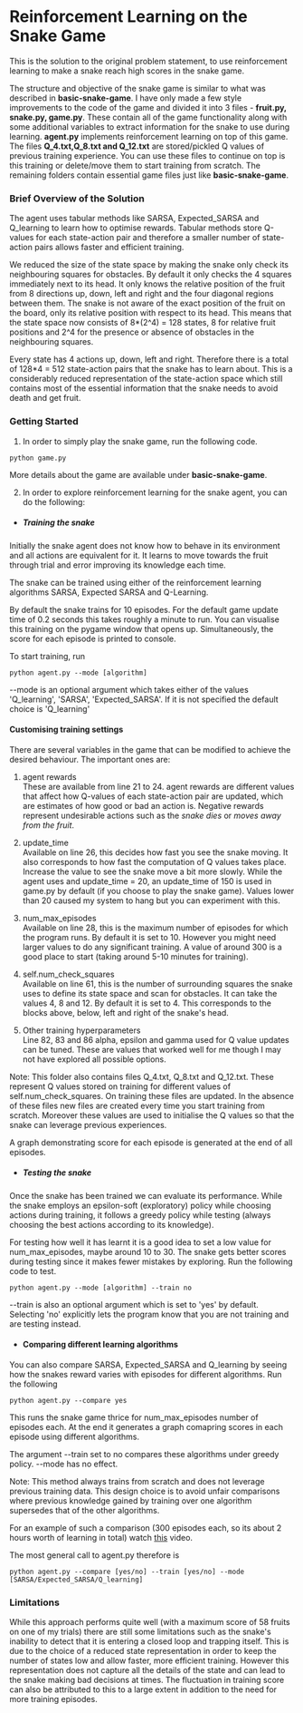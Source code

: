 # Reinforcement Learning on the Snake Game

This is the solution to the original problem statement, to use reinforcement learning to make a snake reach high scores in the snake game.

The structure and objective of the snake game is similar to what was described in __basic-snake-game__. I have only made a few style improvements to the code of the game and divided it into 3 files - __fruit.py, snake.py, game.py__. These contain all of the game functionality along with some additional variables to extract information for the snake to use during learning. __agent.py__ implements reinforcement learning on top of this game. The files __Q_4.txt,Q_8.txt and Q_12.txt__ are stored/pickled Q values of previous training experience. You can use these files to continue on top is this training or delete/move them to start training from scratch. The remaining folders contain essential game files just like __basic-snake-game__.

### Brief Overview of the Solution
The agent uses tabular methods like SARSA, Expected_SARSA and Q_learning to learn how to optimise rewards. Tabular methods store Q-values for each state-action pair and therefore a smaller number of state-action pairs allows faster and efficient training.

We reduced the size of the state space by making the snake only check its neighbouring squares for obstacles. By default it only checks the 4 squares immediately next to its head. It only knows the relative position of the fruit from 8 directions up, down, left and right and the four diagonal regions between them. The snake is not aware of the exact position of the fruit on the board, only its relative position with respect to its head. This means that the state space now consists of 8*(2^4) = 128 states, 8 for relative fruit positions and 2^4 for the presence or absence of obstacles in the neighbouring squares.

Every state has 4 actions up, down, left and right. Therefore there is a total of 128*4 = 512 state-action pairs that the snake has to learn about. This is a considerably reduced representation of the state-action space which still contains most of the essential information that the snake needs to avoid death and get fruit.


### Getting Started

1) In order to simply play the snake game, run the following code.
~~~
python game.py
~~~
More details about the game are available under __basic-snake-game__.

2) In order to explore reinforcement learning for the snake agent, you can do the following:

- ##### Training the snake
Initially the snake agent does not know how to behave in its environment and all actions are equivalent for it. It learns to move towards the fruit through trial and error improving its knowledge each time.

 The snake can be trained using either of the reinforcement learning algorithms SARSA, Expected SARSA and Q-Learning.

 By default the snake trains for 10 episodes. For the default game update time of 0.2 seconds this takes roughly a minute to run. You can visualise this training on the pygame window that opens up. Simultaneously, the score for each episode is printed to console.

 To start training, run
 ~~~
 python agent.py --mode [algorithm]
 ~~~
 --mode is an optional argument which takes either of the values 'Q_learning', 'SARSA', 'Expected_SARSA'. If it is not specified the default choice is 'Q_learning'

 #### Customising training settings
 There are several variables in the game that can be modified to achieve the desired behaviour. The important ones are:

 1) agent rewards <br>
 These are available from line 21 to 24. agent rewards are different values that affect how Q-values of each state-action pair are updated, which are estimates of how good or bad an action is. Negative rewards represent undesirable actions such as the _snake dies_ or _moves away from the fruit_.

 2) update_time <br>
 Available on line 26, this decides how fast you see the snake moving. It also corresponds to how fast the computation of Q values takes place. Increase the value to see the snake move a bit more slowly. While the agent uses and update_time = 20, an update_time of 150 is used in game.py by default (if you choose to play the snake game). Values lower than 20 caused my system to hang but you can experiment with this.

 3) num_max_episodes <br>
 Available on line 28, this is the maximum number of episodes for which the program runs. By default it is set to 10. However you might need larger values to do any significant training. A value of around 300 is a good place to start (taking around 5-10 minutes for training).

 4) self.num_check_squares <br>
 Available on line 61, this is the number of surrounding squares the snake uses to define its state space and scan for obstacles. It can take the values 4, 8 and 12. By default it is set to 4. This corresponds to the blocks above, below, left and right of the snake's head.

 5) Other training hyperparameters <br>
 Line 82, 83 and 86
 alpha, epsilon and gamma used for Q value updates can be tuned. These are values that worked well for me though I may not have explored all possible options.

 Note: This folder also contains files Q_4.txt, Q_8.txt and Q_12.txt. These represent Q values stored on training for different values of self.num_check_squares. On training these files are updated. In the absence of these files new files are created every time you start training from scratch. Moreover these values are used to initialise the Q values so that the snake can leverage previous experiences.

 A graph demonstrating score for each episode is generated at the end of all episodes.

- ##### Testing the snake
 Once the snake has been trained we can evaluate its performance. While the snake employs an epsilon-soft (exploratory) policy while choosing actions during training, it follows a greedy policy while testing (always choosing the best actions according to its knowledge).

 For testing how well it has learnt it is a good idea to set a low value for num_max_episodes, maybe around 10 to 30. The snake gets better scores during testing since it makes fewer mistakes by exploring. Run the following code to test.
 ~~~
 python agent.py --mode [algorithm] --train no
 ~~~
 --train is also an optional argument which is set to 'yes' by default. Selecting 'no' explicitly lets the program know that you are not training and are testing instead.

- #### Comparing different learning algorithms
 You can also compare SARSA, Expected_SARSA and Q_learning by seeing how the snakes reward varies with episodes for different algorithms. Run the following
 ~~~
 python agent.py --compare yes
 ~~~
 This runs the snake game thrice for num_max_episodes number of episodes each. At the end it generates a graph comapring scores in each episode using different algorithms.

 The argument --train set to no compares these algorithms under greedy policy. --mode has no effect.

 Note: This method always trains from scratch and does not leverage previous training data. This design choice is to avoid unfair comparisons where previous knowledge gained by training over one algorithm supersedes that of the other algorithms.

 For an example of such a comparison (300 episodes each, so its about 2 hours worth of learning in total) watch [this](https://drive.google.com/file/d/1JjylKlK8kachEsdyanH9KO7Az1WJMub8/view?usp=sharing) video.

The most general call to agent.py therefore is
~~~
python agent.py --compare [yes/no] --train [yes/no] --mode [SARSA/Expected_SARSA/Q_learning]
~~~

### Limitations
While this approach performs quite well (with a maximum score of 58 fruits on one of my trials) there are still some limitations such as the snake's inability to detect that it is entering a closed loop and trapping itself. This is due to the choice of a reduced state representation in order to keep the number of states low and allow faster, more efficient training. However this representation does not capture all the details of the state and can lead to the snake making bad decisions at times. The fluctuation in training score can also be attributed to this to a large extent in addition to the need for more training episodes.
